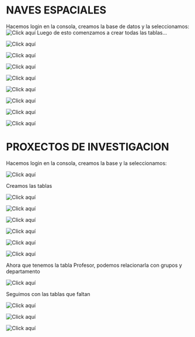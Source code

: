 # NAVES ESPACIALES

Hacemos login en la consola, creamos la base de datos y la seleccionamos:
![Click aquí](https://github.com/JrFerraz/BasesDatos2-Apuntes/blob/master/goodbd.PNG) 
Luego de esto comenzamos a crear todas las tablas...

![Click aquí](https://github.com/JrFerraz/BasesDatos2-Apuntes/blob/master/BD.PNG)

![Click aquí](https://github.com/JrFerraz/BasesDatos2-Apuntes/blob/master/BD1.PNG)

![Click aquí](https://github.com/JrFerraz/BasesDatos2-Apuntes/blob/master/BD2.PNG)

![Click aquí](https://github.com/JrFerraz/BasesDatos2-Apuntes/blob/master/BD3.PNG)

![Click aquí](https://github.com/JrFerraz/BasesDatos2-Apuntes/blob/master/BD4.PNG)

![Click aquí](https://github.com/JrFerraz/BasesDatos2-Apuntes/blob/master/BD5.PNG)

![Click aquí](https://github.com/JrFerraz/BasesDatos2-Apuntes/blob/master/BD6.PNG)

![Click aquí](https://github.com/JrFerraz/BasesDatos2-Apuntes/blob/master/BD7.PNG)

# PROXECTOS DE INVESTIGACION

Hacemos login en la consola, creamos la base y la seleccionamos:

![Click aquí](https://github.com/JrFerraz/BasesDatos2-Apuntes/blob/master/B.PNG)

Creamos las tablas

![Click aquí](https://github.com/JrFerraz/BasesDatos2-Apuntes/blob/master/B1.PNG)

![Click aquí](https://github.com/JrFerraz/BasesDatos2-Apuntes/blob/master/B2.PNG)

![Click aquí](https://github.com/JrFerraz/BasesDatos2-Apuntes/blob/master/B3.PNG)

![Click aquí](https://github.com/JrFerraz/BasesDatos2-Apuntes/blob/master/B4.PNG)

![Click aquí](https://github.com/JrFerraz/BasesDatos2-Apuntes/blob/master/B5.PNG)

![Click aquí](https://github.com/JrFerraz/BasesDatos2-Apuntes/blob/master/B7.PNG)

Ahora que tenemos la tabla Profesor, podemos relacionarla con grupos y departamento

![Click aquí](https://github.com/JrFerraz/BasesDatos2-Apuntes/blob/master/B6.PNG)

Seguimos con las tablas que faltan

![Click aquí](https://github.com/JrFerraz/BasesDatos2-Apuntes/blob/master/B8.PNG)

![Click aquí](https://github.com/JrFerraz/BasesDatos2-Apuntes/blob/master/B9.PNG)

![Click aquí]()
